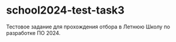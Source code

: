 # school2024-test-task3
Тестовое задание для прохождения отбора в Летнюю Школу по разработке ПО 2024.
